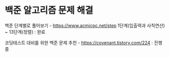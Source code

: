 # 백준 알고리즘 문제 해결

백준 단계별로 풀어보기 - https://www.acmicpc.net/step
1단계(입출력과 사칙연산) ~ 13단계(정렬) : 완료

코딩테스트 대비를 위한 백준 문제 추천 - https://covenant.tistory.com/224
: 진행중
